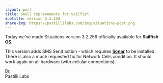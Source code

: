 ```yaml
---
layout: post
title: Small improvements for Sailfish
subtitle: version 3.2.258
share-img: https://pastillilabs.com/img/situations-post.png
---
```


Today we've made Situations version 3.2.258 officially available for **Sailfish OS**.

This version adds SMS Send action - which requires **[Sonar](https://pastillilabs.com/sonar)** to be installed. There is also a much requested fix for Network Cells condition. It should work again on all hardware (with cellular connections).

Br,  
Pastilli Labs


